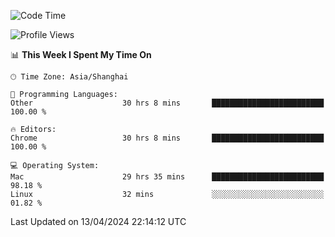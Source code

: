<!--START_SECTION:waka-->
![Code Time](http://img.shields.io/badge/Code%20Time-2%2C154%20hrs%2046%20mins-blue)

![Profile Views](http://img.shields.io/badge/Profile%20Views-2-blue)

📊 **This Week I Spent My Time On** 

```text
🕑︎ Time Zone: Asia/Shanghai

💬 Programming Languages: 
Other                    30 hrs 8 mins       █████████████████████████   100.00 % 

🔥 Editors: 
Chrome                   30 hrs 8 mins       █████████████████████████   100.00 % 

💻 Operating System: 
Mac                      29 hrs 35 mins      █████████████████████████   98.18 % 
Linux                    32 mins             ░░░░░░░░░░░░░░░░░░░░░░░░░   01.82 % 
```


 Last Updated on 13/04/2024 22:14:12 UTC
<!--END_SECTION:waka-->